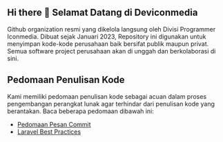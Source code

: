 ## Hi there 👋 Selamat Datang di Deviconmedia

Github organization resmi yang dikelola langsung oleh Divisi Programmer Iconmedia. Dibuat sejak Januari 2023, Repository ini digunakan untuk menyimpan kode-kode perusahaan baik bersifat publik maupun privat. Semua software project perusahaan akan di unggah dan berkolaborasi di sini.

## Pedomaan Penulisan Kode

Kami memiliki pedomaan penulisan kode sebagai acuan dalam proses pengembangan perangkat lunak agar terhindar dari penulisan kode yang berantakan. Baca beberapa pedomaan dibawah ini:

- [Pedomaan Pesan Commit](https://gist.github.com/efronpaduansi/258cd9c966f5d4ff563039ddbdc6e241)
- [Laravel Best Practices](https://gist.github.com/efronpaduansi/ec50991ea3872031390b03e6d54dc5d5)
